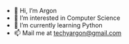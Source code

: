- 👋 Hi, I’m Argon
- 👀 I’m interested in Computer Science
- 🌱 I’m currently learning Python
- 📫 Mail me at techyargon@gmail.com
